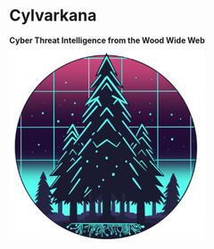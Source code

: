 # Cylvarkana
**Cyber Threat Intelligence from the Wood Wide Web**  
<img src="../images/cylvarkana.png" height=350>  
